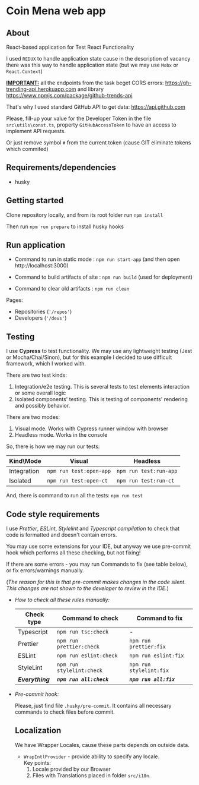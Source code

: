 # Coin Mena web app

## **About**

React-based application for Test React Functionality

I used `REDUX` to handle application state cause in the description of vacancy there was this way to handle application state (but we may use `Mobx` or `React.Context`)

<b><u>IMPORTANT:</u></b> all the endpoints from the task beget CORS errors: https://gh-trending-api.herokuapp.com and library https://www.npmjs.com/package/github-trends-api

That's why I used standard GitHub API to get data: https://api.github.com

Please, fill-up your value for the Developer Token in the file `src\utils\const.ts`, property `GitHubAccessToken` to have an access to implement API requests.

Or just remove symbol `#` from the current token (cause GIT eliminate tokens which commited)

## **Requirements/dependencies**

- husky

## **Getting started**

Clone repository locally, and from its root folder run `npm install`

Then run `npm run prepare` to install husky hooks

## **Run application**

- Command to run in static mode       : `npm run start-app` (and then open http://localhost:3000)

- Command to build artifacts of site  : `npm run build` (used for deployment)

- Command to clear old artifacts      : `npm run clean`


Pages:
-   Repositories (`'/repos'`)
-   Developers (`'/devs'`)

## **Testing**

I use **Cypress** to test functionality. We may use any lightweight testing (Jest or Mocha/Chai/Sinon), but for this example I decided to use difficult framework, which I worked with.

There are two test kinds:

1. Integration/e2e testing. This is several tests to test elements interaction or some overall logic
1. Isolated components' testing. This is testing of components' rendering and possibly behavior.

There are two modes:

1. Visual mode. Works with Cypress runner window with browser
1. Headless mode. Works in the console

So, there is how we may run our tests:

| Kind\Mode               | Visual                       | Headless                    |
| ----------------------- | ---------------------------- | --------------------------- |
| Integration             | `npm run test:open-app`      | `npm run test:run-app`      |
| Isolated                | `npm run test:open-ct`       | `npm run test:run-ct`       |

And, there is command to run all the tests: `npm run test`

## **Code style requirements**

I use _Prettier_, _ESLint_, _Stylelint_ and _Typescript compilation_ to check that code is formatted and doesn't contain errors.

You may use some extensions for your IDE, but anyway we use pre-commit hook which performs all these checking, but not fixing!

If there are some errors - you may run Commands to fix (see table below), or fix errors/warnings manually.

(_The reason for this is that pre-commit makes changes in the code silent. This changes are not shown to the developer to review in the IDE._)


- *How to check all these rules manually:*

  | Check type        | Command to check          | Command to fix          |
    | -----------       | ----------------------    | ----------------------  |
  | Typescript        | `npm run tsc:check`       |  -                      |
  | Prettier          | `npm run prettier:check`  | `npm run prettier:fix`  |
  | ESLint            | `npm run eslint:check`    | `npm run eslint:fix`    |
  | StyleLint         | `npm run stylelint:check` | `npm run stylelint:fix` |
  | _**Everything**_  | _**`npm run all:check`**_ | _**`npm run all:fix`**_ |

- *Pre-commit hook:*

  Please, just find file `.husky/pre-commit`. It contains all necessary commands to check files before commit.

  ## **Localization**

  We have Wrapper Locales, cause these parts depends on outside data.

    - `WrapIntlProvider` - provide ability to specify any locale. <br/>
      Key points:
        1. Locale provided by our Browser
        1. Files with Translations placed in folder `src/i18n`.
